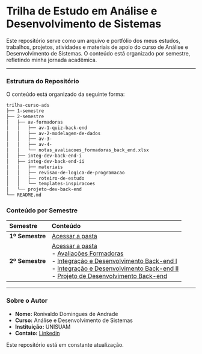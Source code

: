 # Trilha de Estudo em Análise e Desenvolvimento de Sistemas

Este repositório serve como um arquivo e portfólio dos meus estudos, trabalhos, projetos, atividades e materiais de apoio do curso de Análise e Desenvolvimento de Sistemas. O conteúdo está organizado por semestre, refletindo minha jornada acadêmica.

---

### Estrutura do Repositório

O conteúdo está organizado da seguinte forma:

```bash
trilha-curso-ads
├── 1-semestre
├── 2-semestre
│   ├── av-formadoras
│   │   ├── av-1-quiz-back-end
│   │   ├── av-2-modelagem-de-dados
│   │   ├── av-3-
│   │   ├── av-4-
│   │   └── notas_avaliacoes_formadoras_back_end.xlsx
│   ├── integ-dev-back-end-i
│   ├── integ-dev-back-end-ii
│   │   ├── materiais
│   │   ├── revisao-de-logica-de-programacao
│   │   ├── roteiro-de-estudo
│   │   └── templates-inspiracoes
│   └── projeto-dev-back-end
└── README.md
```

### Conteúdo por Semestre

| Semestre | Conteúdo                                                                     |
| :---     | :---                                                                         |
| **1º Semestre** | [Acessar a pasta](./1-semestre/)                                             |
| **2º Semestre** | [Acessar a pasta](./2-semestre/)<br/> - [Avaliações Formadoras](./2-semestre/av-formadoras/)<br/> - [Integração e Desenvolvimento Back-end I](./2-semestre/integ-dev-back-end-i/)<br/> - [Integração e Desenvolvimento Back-end II](./2-semestre/integ-dev-back-end-ii/)<br/> - [Projeto de Desenvolvimento Back-end](./2-semestre/projeto-dev-back-end/) |

---

### Sobre o Autor

* **Nome:** Ronivaldo Domingues de Andrade
* **Curso:** Análise e Desenvolvimento de Sistemas
* **Instituição:** UNISUAM
* **Contato:** [Linkedin](https://www.linkedin.com/in/ronidomingues/)

Este repositório está em constante atualização.

